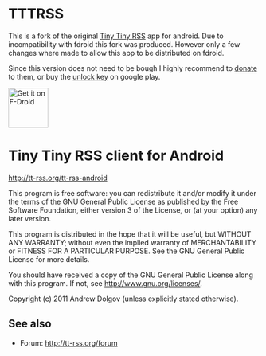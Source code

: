 TTTRSS
======

This is a fork of the original [Tiny Tiny RSS](git@github.com:theScrabi/tttrsss.git) app for android.
Due to incompatibility with fdroid this fork was produced. However only a few changes where made
to allow this app to be distributed on fdroid.

Since this version does not need to be bough I highly recommend to [donate](https://tt-rss.org/) to them,
or buy the [unlock key](https://play.google.com/store/apps/details?id=org.fox.ttrss.key&hl=de) on google play.

<a href="https://f-droid.org/packages/org.fox.tttrss/" target="_blank">
<img src="https://f-droid.org/badge/get-it-on.png" alt="Get it on F-Droid" height="80"/></a>

Tiny Tiny RSS client for Android
================================

http://tt-rss.org/tt-rss-android

This program is free software: you can redistribute it and/or modify
it under the terms of the GNU General Public License as published by
the Free Software Foundation, either version 3 of the License, or
(at your option) any later version.

This program is distributed in the hope that it will be useful,
but WITHOUT ANY WARRANTY; without even the implied warranty of
MERCHANTABILITY or FITNESS FOR A PARTICULAR PURPOSE.  See the
GNU General Public License for more details.

You should have received a copy of the GNU General Public License
along with this program.  If not, see <http://www.gnu.org/licenses/>.

Copyright (c) 2011 Andrew Dolgov (unless explicitly stated otherwise).
## See also

* Forum: http://tt-rss.org/forum
